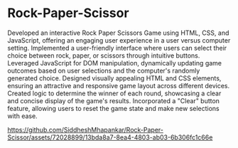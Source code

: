 # Rock-Paper-Scissor


Developed an interactive Rock Paper Scissors Game using HTML, CSS, and JavaScript, offering an engaging user experience in a user versus computer setting.
Implemented a user-friendly interface where users can select their choice between rock, paper, or scissors through intuitive buttons.
Leveraged JavaScript for DOM manipulation, dynamically updating game outcomes based on user selections and the computer's randomly generated choice.
Designed visually appealing HTML and CSS elements, ensuring an attractive and responsive game layout across different devices.
Created logic to determine the winner of each round, showcasing a clear and concise display of the game's results.
Incorporated a "Clear" button feature, allowing users to reset the game state and make new selections with ease.




https://github.com/SiddheshMhapankar/Rock-Paper-Scissor/assets/72028899/13bda8a7-8ea4-4803-ab03-6b306fc1c66e


